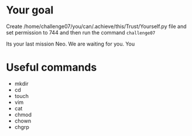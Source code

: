 

# Your goal
Create /home/challenge07/you/can/.achieve/this/Trust/Yourself.py file and set permission to 744 and then run the command `challenge07` 

Its your last mission Neo. We are waiting for you. You   


# Useful commands
- mkdir
- cd
- touch
- vim
- cat 
- chmod
- chown
- chgrp
